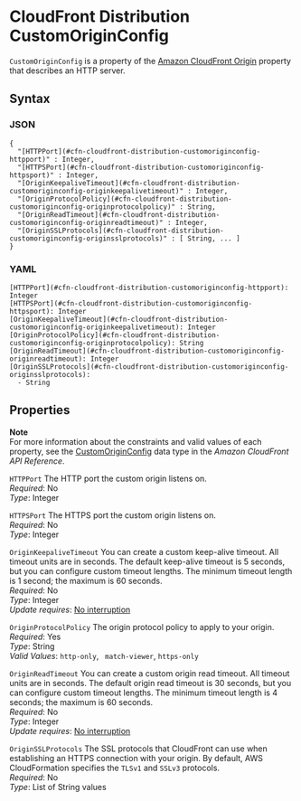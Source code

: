 # CloudFront Distribution CustomOriginConfig<a name="aws-properties-cloudfront-distribution-customoriginconfig"></a>

`CustomOriginConfig` is a property of the [Amazon CloudFront Origin](aws-properties-cloudfront-distribution-origin.md) property that describes an HTTP server\.

## Syntax<a name="w4ab1c21c14d285b5"></a>

### JSON<a name="aws-properties-cloudfront-distribution-customoriginconfig-syntax.json"></a>

```
{
  "[HTTPPort](#cfn-cloudfront-distribution-customoriginconfig-httpport)" : Integer,
  "[HTTPSPort](#cfn-cloudfront-distribution-customoriginconfig-httpsport)" : Integer,
  "[OriginKeepaliveTimeout](#cfn-cloudfront-distribution-customoriginconfig-originkeepalivetimeout)" : Integer,
  "[OriginProtocolPolicy](#cfn-cloudfront-distribution-customoriginconfig-originprotocolpolicy)" : String,
  "[OriginReadTimeout](#cfn-cloudfront-distribution-customoriginconfig-originreadtimeout)" : Integer,
  "[OriginSSLProtocols](#cfn-cloudfront-distribution-customoriginconfig-originsslprotocols)" : [ String, ... ]
}
```

### YAML<a name="aws-properties-cloudfront-distribution-customoriginconfig-syntax.yaml"></a>

```
[HTTPPort](#cfn-cloudfront-distribution-customoriginconfig-httpport): Integer
[HTTPSPort](#cfn-cloudfront-distribution-customoriginconfig-httpsport): Integer
[OriginKeepaliveTimeout](#cfn-cloudfront-distribution-customoriginconfig-originkeepalivetimeout): Integer
[OriginProtocolPolicy](#cfn-cloudfront-distribution-customoriginconfig-originprotocolpolicy): String
[OriginReadTimeout](#cfn-cloudfront-distribution-customoriginconfig-originreadtimeout): Integer
[OriginSSLProtocols](#cfn-cloudfront-distribution-customoriginconfig-originsslprotocols):
  - String
```

## Properties<a name="w4ab1c21c14d285b7"></a>

**Note**  
For more information about the constraints and valid values of each property, see the [CustomOriginConfig](https://docs.aws.amazon.com/cloudfront/latest/APIReference/API_CustomOriginConfig.html) data type in the *Amazon CloudFront API Reference*\.

`HTTPPort`  <a name="cfn-cloudfront-distribution-customoriginconfig-httpport"></a>
The HTTP port the custom origin listens on\.  
*Required*: No  
*Type*: Integer

`HTTPSPort`  <a name="cfn-cloudfront-distribution-customoriginconfig-httpsport"></a>
The HTTPS port the custom origin listens on\.  
*Required*: No  
*Type*: Integer

`OriginKeepaliveTimeout`  <a name="cfn-cloudfront-distribution-customoriginconfig-originkeepalivetimeout"></a>
You can create a custom keep\-alive timeout\. All timeout units are in seconds\. The default keep\-alive timeout is 5 seconds, but you can configure custom timeout lengths\. The minimum timeout length is 1 second; the maximum is 60 seconds\.  
 *Required*: No  
 *Type*: Integer  
 *Update requires*: [No interruption](using-cfn-updating-stacks-update-behaviors.md#update-no-interrupt) 

`OriginProtocolPolicy`  <a name="cfn-cloudfront-distribution-customoriginconfig-originprotocolpolicy"></a>
The origin protocol policy to apply to your origin\.  
*Required*: Yes  
*Type*: String  
*Valid Values*: `http-only`, ` match-viewer`, `https-only`

`OriginReadTimeout`  <a name="cfn-cloudfront-distribution-customoriginconfig-originreadtimeout"></a>
You can create a custom origin read timeout\. All timeout units are in seconds\. The default origin read timeout is 30 seconds, but you can configure custom timeout lengths\. The minimum timeout length is 4 seconds; the maximum is 60 seconds\.  
 *Required*: No  
 *Type*: Integer  
 *Update requires*: [No interruption](using-cfn-updating-stacks-update-behaviors.md#update-no-interrupt) 

`OriginSSLProtocols`  <a name="cfn-cloudfront-distribution-customoriginconfig-originsslprotocols"></a>
The SSL protocols that CloudFront can use when establishing an HTTPS connection with your origin\. By default, AWS CloudFormation specifies the `TLSv1` and `SSLv3` protocols\.  
*Required*: No  
*Type*: List of String values